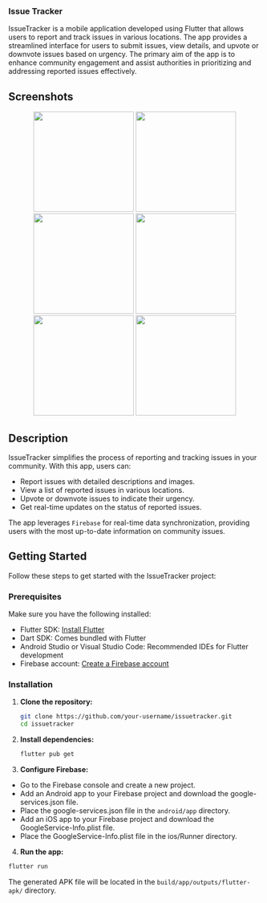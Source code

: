 ### Issue Tracker

IssueTracker is a mobile application developed using Flutter that allows users to report and track issues in various locations. The app provides a streamlined interface for users to submit issues, view details, and upvote or downvote issues based on urgency. The primary aim of the app is to enhance community engagement and assist authorities in prioritizing and addressing reported issues effectively.

## Screenshots

<p align="center">
  <img src="https://github.com/YeabTilahun/IssueTracker/assets/74009399/da619f2c-4794-405d-8c46-cfe09d4978be" width="200">
  <img src="https://github.com/YeabTilahun/IssueTracker/assets/74009399/d4080470-af4c-40ba-8445-9286b01a43a8" width="200">
  <img src="https://github.com/YeabTilahun/IssueTracker/assets/74009399/ec0f5461-a0bb-4592-a604-3e07f7718bd6" width="200">
  <img src="https://github.com/YeabTilahun/IssueTracker/assets/74009399/81722f74-8513-456e-a01f-a7dacd454c7b" width="200">
  <img src="https://github.com/YeabTilahun/IssueTracker/assets/74009399/0272811b-ece8-4d56-8182-0cde476b7686" width="200">
  <img src="https://github.com/YeabTilahun/IssueTracker/assets/74009399/be19152b-a15e-4809-85ee-ac86c543fada" width="200">
</p>

## Description

IssueTracker simplifies the process of reporting and tracking issues in your community. With this app, users can:
- Report issues with detailed descriptions and images.
- View a list of reported issues in various locations.
- Upvote or downvote issues to indicate their urgency.
- Get real-time updates on the status of reported issues.

The app leverages `Firebase` for real-time data synchronization, providing users with the most up-to-date information on community issues.

## Getting Started

Follow these steps to get started with the IssueTracker project:

### Prerequisites

Make sure you have the following installed:
- Flutter SDK: [Install Flutter](https://flutter.dev/docs/get-started/install)
- Dart SDK: Comes bundled with Flutter
- Android Studio or Visual Studio Code: Recommended IDEs for Flutter development
- Firebase account: [Create a Firebase account](https://firebase.google.com/)

### Installation

1. **Clone the repository:**
   ```bash
   git clone https://github.com/your-username/issuetracker.git
   cd issuetracker
   ```
2. **Install dependencies:**
   ```bash
   flutter pub get
   ```
3. **Configure Firebase:**

- Go to the Firebase console and create a new project.
- Add an Android app to your Firebase project and download the google-services.json file.
- Place the google-services.json file in the `android/app` directory.
- Add an iOS app to your Firebase project and download the GoogleService-Info.plist file.
- Place the GoogleService-Info.plist file in the ios/Runner directory.

4. **Run the app:**
```bash
flutter run
```
The generated APK file will be located in the `build/app/outputs/flutter-apk/` directory.

